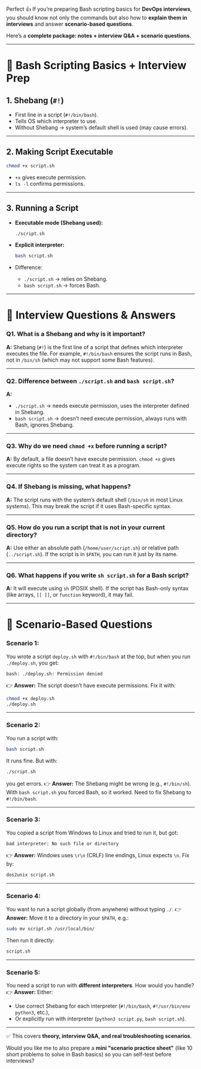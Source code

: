 Perfect 👍
If you’re preparing Bash scripting basics for **DevOps interviews**, you should know not only the commands but also how to **explain them in interviews** and answer **scenario-based questions**.

Here’s a **complete package: notes + interview Q\&A + scenario questions**.

---

# 📝 Bash Scripting Basics + Interview Prep

## 1. **Shebang (`#!`)**

* First line in a script (`#!/bin/bash`).
* Tells OS which interpreter to use.
* Without Shebang → system’s default shell is used (may cause errors).

---

## 2. **Making Script Executable**

```bash
chmod +x script.sh
```

* `+x` gives execute permission.
* `ls -l` confirms permissions.

---

## 3. **Running a Script**

* **Executable mode (Shebang used):**

  ```bash
  ./script.sh
  ```
* **Explicit interpreter:**

  ```bash
  bash script.sh
  ```
* Difference:

  * `./script.sh` → relies on Shebang.
  * `bash script.sh` → forces Bash.

---

# 🔹 Interview Questions & Answers

### **Q1. What is a Shebang and why is it important?**

**A:** Shebang (`#!`) is the first line of a script that defines which interpreter executes the file. For example, `#!/bin/bash` ensures the script runs in Bash, not in `/bin/sh` (which may not support some Bash features).

---

### **Q2. Difference between `./script.sh` and `bash script.sh`?**

**A:**

* `./script.sh` → needs execute permission, uses the interpreter defined in Shebang.
* `bash script.sh` → doesn’t need execute permission, always runs with Bash, ignores Shebang.

---

### **Q3. Why do we need `chmod +x` before running a script?**

**A:** By default, a file doesn’t have execute permission. `chmod +x` gives execute rights so the system can treat it as a program.

---

### **Q4. If Shebang is missing, what happens?**

**A:** The script runs with the system’s default shell (`/bin/sh` in most Linux systems). This may break the script if it uses Bash-specific syntax.

---

### **Q5. How do you run a script that is not in your current directory?**

**A:** Use either an absolute path (`/home/user/script.sh`) or relative path (`../script.sh`). If the script is in `$PATH`, you can run it just by its name.

---

### **Q6. What happens if you write `sh script.sh` for a Bash script?**

**A:** It will execute using `sh` (POSIX shell). If the script has Bash-only syntax (like arrays, `[[ ]]`, or `function` keyword), it may fail.

---

# 🔹 Scenario-Based Questions

### **Scenario 1:**

You wrote a script `deploy.sh` with `#!/bin/bash` at the top, but when you run `./deploy.sh`, you get:

```
bash: ./deploy.sh: Permission denied
```

👉 **Answer:** The script doesn’t have execute permissions. Fix it with:

```bash
chmod +x deploy.sh
./deploy.sh
```

---

### **Scenario 2:**

You run a script with:

```bash
bash script.sh
```

It runs fine. But with:

```bash
./script.sh
```

you get errors.
👉 **Answer:** The Shebang might be wrong (e.g., `#!/bin/sh`). With `bash script.sh` you forced Bash, so it worked. Need to fix Shebang to `#!/bin/bash`.

---

### **Scenario 3:**

You copied a script from Windows to Linux and tried to run it, but got:

```
bad interpreter: No such file or directory
```

👉 **Answer:** Windows uses `\r\n` (CRLF) line endings, Linux expects `\n`. Fix by:

```bash
dos2unix script.sh
```

---

### **Scenario 4:**

You want to run a script globally (from anywhere) without typing `./`.
👉 **Answer:** Move it to a directory in your `$PATH`, e.g.:

```bash
sudo mv script.sh /usr/local/bin/
```

Then run it directly:

```bash
script.sh
```

---

### **Scenario 5:**

You need a script to run with **different interpreters**. How would you handle?
👉 **Answer:** Either:

* Use correct Shebang for each interpreter (`#!/bin/bash`, `#!/usr/bin/env python3`, etc.),
* Or explicitly run with interpreter (`python3 script.py`, `bash script.sh`).

---

✅ This covers **theory, interview Q\&A, and real troubleshooting scenarios**.

Would you like me to also prepare a **mini "scenario practice sheet"** (like 10 short problems to solve in Bash basics) so you can self-test before interviews?
